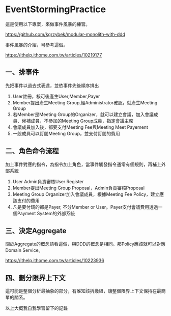 # EventStormingPractice
  這是使用以下專案，來做事件風暴的練習。

  https://github.com/kgrzybek/modular-monolith-with-ddd

  事件風暴的介紹，可參考這個。

  https://ithelp.ithome.com.tw/articles/10219177

## 一、排事件 ##
先把事件以過去式表達，並依事件先後順序排出
1. User註冊，核可後產生User,Member,Payer
2. Member提出產生Meeting Group,經Administrator確認，就產生Meeting Group
3. 若Member是Meeting Group的Organizer，就可以建立會議，加入會議成員、候補成員，不參加的Meeting Group成員，指定會議主席
4. 會議成員加入後，都要支付Meeting Fee與Meeting Meet Payement
5. 一般成員可以訂閱Meeting Group，並支付訂閱的費用

## 二、角色命令流程 ##
加上事件對應的指令，為指令加上角色，當事件觸發指令通常有個規則，再補上外部系統
1. User Admin負責審核User Register
2. Member提出Meeting Group Proposal，Admin負責審核Proposal
3. Meeting Group Organizer加入會議成員，根據Meeting Fee Policy，建立應該支付的費用
4. 凡是要付錢的都是Payer, 不分Member or User。Payer支付會議費用透過一個Payment System的外部系統

## 三、決定Aggregate ##
關於Aggregate的概念請看這個，與DDD的概念是相同。那Policy應該就可以對應Domain Service。

https://ithelp.ithome.com.tw/articles/10223936

## 四、劃分限界上下文 ##
這可能是整個分析最抽象的部分，有誰知該拆幾組，讓整個限界上下文保持在最簡單的關系。

以上大概我自我學習留下的記錄